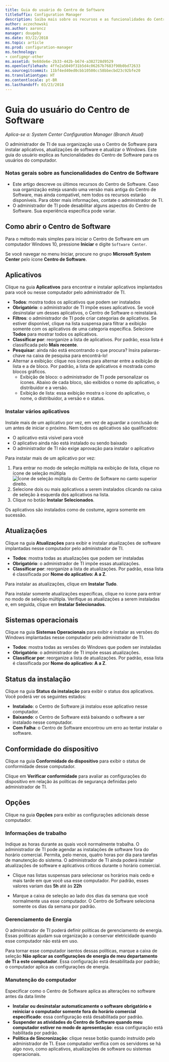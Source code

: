 ```yaml
---
title: Guia do usuário do Centro de Software
titleSuffix: Configuration Manager
description: Saiba mais sobre os recursos e as funcionalidades do Centro de Software
author: aczechowski
ms.author: aaroncz
manager: dougeby
ms.date: 03/22/2018
ms.topic: article
ms.prod: configuration-manager
ms.technology:
- configmgr-other
ms.assetid: 9e68de6e-2b33-442b-b674-a382728d9529
ms.openlocfilehash: 4ffe2a5049f31b5d4c06267b7683f90b0bd72633
ms.sourcegitcommit: 11bf4ed40ed0cbb10500cc58bbecbd23c92bfe20
ms.translationtype: HT
ms.contentlocale: pt-BR
ms.lasthandoff: 03/23/2018
---
```

# <a name="software-center-user-guide"></a>Guia do usuário do Centro de Software

*Aplica-se a: System Center Configuration Manager (Branch Atual)*

O administrador de TI de sua organização usa o Centro de Software para instalar aplicativos, atualizações de software e atualizar o Windows. Este guia do usuário explica as funcionalidades do Centro de Software para os usuários do computador.

### <a name="general-notes-about-software-center-functionality"></a>Notas gerais sobre as funcionalidades do Centro de Software
- Este artigo descreve os últimos recursos do Centro de Software. Caso sua organização esteja usando uma versão mais antiga do Centro de Software, mas ainda compatível, nem todos os recursos estarão disponíveis. Para obter mais informações, contate o administrador de TI.
- O administrador de TI pode desabilitar alguns aspectos do Centro de Software. Sua experiência específica pode variar.
<!-- - Your IT admin may change the color of Software Center, and add your organization's logo. The images in this article show the default experience. -->



## <a name="how-to-open-software-center"></a>Como abrir o Centro de Software

Para o método mais simples para iniciar o Centro de Software em um computador Windows 10, pressione **Iniciar** e digite `Software Center`. 

Se você navegar no menu Iniciar, procure no grupo **Microsoft System Center** pelo ícone **Centro de Software**.



## <a name="applications"></a>Aplicativos

Clique na guia **Aplicativos** para encontrar e instalar aplicativos implantados para você ou nesse computador pelo administrador de TI.
- **Todos**: mostra todos os aplicativos que podem ser instalados
- **Obrigatório**: o administrador de TI impõe esses aplicativos. Se você desinstalar um desses aplicativos, o Centro de Software o reinstalará.
- **Filtros**: o administrador de TI pode criar categorias de aplicativos. Se estiver disponível, clique na lista suspensa para filtrar a exibição somente com os aplicativos de uma categoria específica. Selecione **Todos** para mostrar todos os aplicativos.
- **Classificar por**: reorganize a lista de aplicativos. Por padrão, essa lista é classificada pelo **Mais recente**.
- **Pesquisar**: ainda não está encontrando o que procura? Insira palavras-chave na caixa de pesquisa para encontrá-lo!
-  Alternar a exibição: clique nos ícones para alternar entre a exibição de lista e a de bloco. Por padrão, a lista de aplicativos é mostrada como blocos gráficos. 
    - Exibição de bloco: o administrador de TI pode personalizar os ícones. Abaixo de cada bloco, são exibidos o nome do aplicativo, o distribuidor e a versão. 
    - Exibição de lista: essa exibição mostra o ícone do aplicativo, o nome, o distribuidor, a versão e o status. 


### <a name="install-multiple-applications"></a>Instalar vários aplicativos 
<!-- 1357126 -->
Instale mais de um aplicativo por vez, em vez de aguardar a conclusão de um antes de iniciar o próximo. Nem todos os aplicativos são qualificados:
- O aplicativo está visível para você
- O aplicativo ainda não está instalado ou sendo baixado
- O administrador de TI não exige aprovação para instalar o aplicativo

Para instalar mais de um aplicativo por vez:
 1. Para entrar no modo de seleção múltipla na exibição de lista, clique no ícone de seleção múltipla ![Ícone de seleção múltipla do Centro de Software](media/software-center-multi-select-apps.png) no canto superior direito.
 2. Selecione dois ou mais aplicativos a serem instalados clicando na caixa de seleção à esquerda dos aplicativos na lista.
 3. Clique no botão **Instalar Selecionados**.

Os aplicativos são instalados como de costume, agora somente em sucessão.




## <a name="updates"></a>Atualizações

Clique na guia **Atualizações** para exibir e instalar atualizações de software implantadas nesse computador pelo administrador de TI.  
- **Todos**: mostra todas as atualizações que podem ser instaladas
- **Obrigatório**: o administrador de TI impõe essas atualizações.
- **Classificar por**: reorganize a lista de atualizações. Por padrão, essa lista é classificada por **Nome do aplicativo: A a Z**.

Para instalar as atualizações, clique em **Instalar Tudo**.

Para instalar somente atualizações específicas, clique no ícone para entrar no modo de seleção múltipla. Verifique as atualizações a serem instaladas e, em seguida, clique em **Instalar Selecionados**.



## <a name="operating-systems"></a>Sistemas operacionais

Clique na guia **Sistemas Operacionais** para exibir e instalar as versões do Windows implantadas nesse computador pelo administrador de TI.  
- **Todos**: mostra todas as versões do Windows que podem ser instaladas
- **Obrigatório**: o administrador de TI impõe essas atualizações.
- **Classificar por**: reorganize a lista de atualizações. Por padrão, essa lista é classificada por **Nome do aplicativo: A a Z**.



## <a name="installation-status"></a>Status da instalação

Clique na guia **Status da instalação** para exibir o status dos aplicativos. Você poderá ver os seguintes estados:
- **Instalado**: o Centro de Software já instalou esse aplicativo nesse computador.
- **Baixando**: o Centro de Software está baixando o software a ser instalado nesse computador.
- **Com Falha**: o Centro de Software encontrou um erro ao tentar instalar o software.



## <a name="device-compliance"></a>Conformidade do dispositivo

Clique na guia **Conformidade do dispositivo** para exibir o status de conformidade desse computador.

Clique em **Verificar conformidade** para avaliar as configurações do dispositivo em relação às políticas de segurança definidas pelo administrador de TI.



## <a name="options"></a>Opções

Clique na guia **Opções** para exibir as configurações adicionais desse computador.

### <a name="work-information"></a>Informações de trabalho

Indique as horas durante as quais você normalmente trabalha. O administrador de TI pode agendar as instalações de software fora do horário comercial. Permita, pelo menos, quatro horas por dia para tarefas de manutenção do sistema. O administrador de TI ainda poderá instalar atualizações de software e aplicativos críticos durante o horário comercial.

- Clique nas listas suspensas para selecionar os horários mais cedo e mais tarde em que você usa esse computador. Por padrão, esses valores variam das **5h** até às **22h**

- Marque a caixa de seleção ao lado dos dias da semana que você normalmente usa esse computador. O Centro de Software seleciona somente os dias da semana por padrão.  


### <a name="power-management"></a>Gerenciamento de Energia

O administrador de TI poderá definir políticas de gerenciamento de energia. Essas políticas ajudam sua organização a conservar eletricidade quando esse computador não está em uso. 

Para tornar esse computador isentos dessas políticas, marque a caixa de seleção **Não aplicar as configurações de energia de meu departamento de TI a este computador**. Essa configuração está desabilitada por padrão; o computador aplica as configurações de energia. 


### <a name="computer-maintenance"></a>Manutenção do computador

Especificar como o Centro de Software aplica as alterações no software antes da data limite
- **Instalar ou desinstalar automaticamente o software obrigatório e reiniciar o computador somente fora do horário comercial especificado**: essa configuração está desabilitada por padrão.
- **Suspender as atividades do Centro de Software quando meu computador estiver no modo de apresentação**: essa configuração está habilitada por padrão.
- **Política de Sincronização**: clique nesse botão quando instruído pelo administrador de TI. Esse computador verifica com os servidores se há algo novo, como aplicativos, atualizações de software ou sistemas operacionais.

